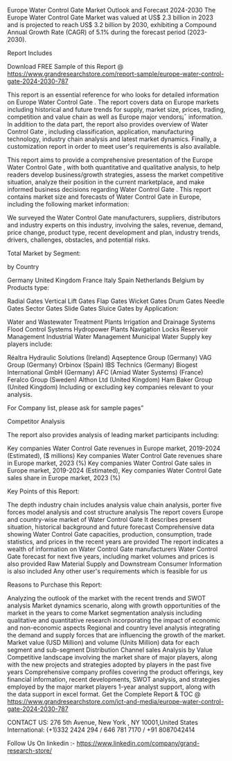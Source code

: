 Europe Water Control Gate Market Outlook and Forecast 2024-2030
The Europe Water Control Gate Market was valued at US$ 2.3 billion in 2023 and is projected to reach US$ 3.2 billion by 2030, exhibiting a Compound Annual Growth Rate (CAGR) of 5.1% during the forecast period (2023-2030).

Report Includes

Download FREE Sample of this Report @ https://www.grandresearchstore.com/report-sample/europe-water-control-gate-2024-2030-787

This report is an essential reference for who looks for detailed information on Europe Water Control Gate . The report covers data on Europe markets including historical and future trends for supply, market size, prices, trading, competition and value chain as well as Europe major vendors¡¯ information. In addition to the data part, the report also provides overview of Water Control Gate , including classification, application, manufacturing technology, industry chain analysis and latest market dynamics. Finally, a customization report in order to meet user's requirements is also available.

This report aims to provide a comprehensive presentation of the Europe Water Control Gate , with both quantitative and qualitative analysis, to help readers develop business/growth strategies, assess the market competitive situation, analyze their position in the current marketplace, and make informed business decisions regarding Water Control Gate . This report contains market size and forecasts of Water Control Gate in Europe, including the following market information:

We surveyed the Water Control Gate manufacturers, suppliers, distributors and industry experts on this industry, involving the sales, revenue, demand, price change, product type, recent development and plan, industry trends, drivers, challenges, obstacles, and potential risks.

Total Market by Segment:

by Country

Germany
United Kingdom
France
Italy
Spain
Netherlands
Belgium
by Products type:

Radial Gates
Vertical Lift Gates
Flap Gates
Wicket Gates
Drum Gates
Needle Gates
Sector Gates
Slide Gates
Sluice Gates
by Application:

Water and Wastewater Treatment Plants
Irrigation and Drainage Systems
Flood Control Systems
Hydropower Plants
Navigation Locks
Reservoir Management
Industrial Water Management
Municipal Water Supply
key players include:

Réaltra Hydraulic Solutions (Ireland)
Aqseptence Group (Germany)
VAG Group (Germany)
Orbinox (Spain)
IBS Technics (Germany)
Biogest International GmbH (Germany)
AFC (Amiad Water Systems) (France)
Feralco Group (Sweden)
Althon Ltd (United Kingdom)
Ham Baker Group (United Kingdom)
Including or excluding key companies relevant to your analysis.

For Company list, please ask for sample pages”

Competitor Analysis

The report also provides analysis of leading market participants including:

Key companies Water Control Gate revenues in Europe market, 2019-2024 (Estimated), ($ millions)
Key companies Water Control Gate revenues share in Europe market, 2023 (%)
Key companies Water Control Gate sales in Europe market, 2019-2024 (Estimated),
Key companies Water Control Gate sales share in Europe market, 2023 (%)

Key Points of this Report:

The depth industry chain includes analysis value chain analysis, porter five forces model analysis and cost structure analysis
The report covers Europe and country-wise market of Water Control Gate
It describes present situation, historical background and future forecast
Comprehensive data showing Water Control Gate capacities, production, consumption, trade statistics, and prices in the recent years are provided
The report indicates a wealth of information on Water Control Gate manufacturers
Water Control Gate forecast for next five years, including market volumes and prices is also provided
Raw Material Supply and Downstream Consumer Information is also included
Any other user's requirements which is feasible for us

Reasons to Purchase this Report:

Analyzing the outlook of the market with the recent trends and SWOT analysis
Market dynamics scenario, along with growth opportunities of the market in the years to come
Market segmentation analysis including qualitative and quantitative research incorporating the impact of economic and non-economic aspects
Regional and country level analysis integrating the demand and supply forces that are influencing the growth of the market.
Market value (USD Million) and volume (Units Million) data for each segment and sub-segment
Distribution Channel sales Analysis by Value
Competitive landscape involving the market share of major players, along with the new projects and strategies adopted by players in the past five years
Comprehensive company profiles covering the product offerings, key financial information, recent developments, SWOT analysis, and strategies employed by the major market players
1-year analyst support, along with the data support in excel format.
Get the Complete Report & TOC @ https://www.grandresearchstore.com/ict-and-media/europe-water-control-gate-2024-2030-787

CONTACT US:
276 5th Avenue, New York , NY 10001,United States
International: (+1)332 2424 294 / 646 781 7170 / +91 8087042414

Follow Us On linkedin :- https://www.linkedin.com/company/grand-research-store/
